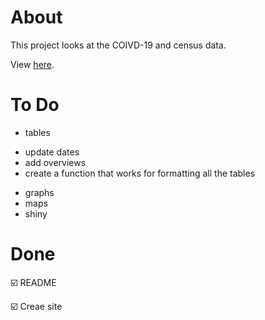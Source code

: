 # About
This project looks at the COIVD-19 and census data. 

View [here](https://rbolt13.github.io/covid19/).

# To Do
* tables
+ update dates
+ add overviews
+ create a function that works for formatting all the tables
* graphs 
* maps
* shiny

# Done 
☑️ README

☑️ Creae site
